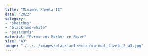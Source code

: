 ```yaml
---
title: "Minimal Favela II"
date: "2022"
category: 
- "sketches"
- "black-and-white"
- "postcards"
material: "Permanent Marker on Paper"
size: "A3"
image: "./../../images/black-and-white/minimal_favela_2_a3.jpg"
---
```



